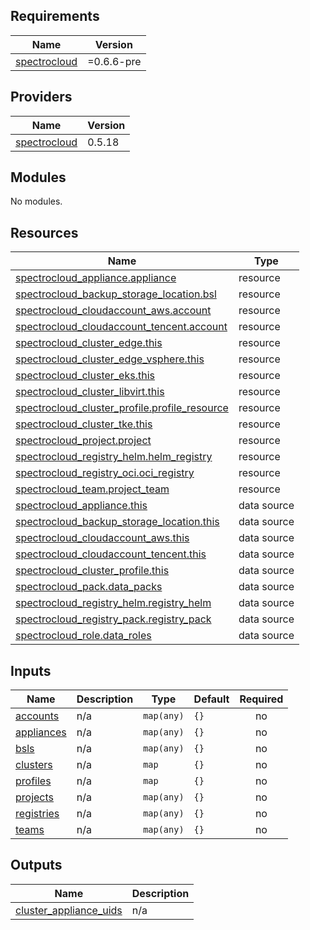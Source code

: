 <!-- BEGIN_TF_DOCS -->
## Requirements

| Name | Version |
|------|---------|
| <a name="requirement_spectrocloud"></a> [spectrocloud](#requirement\_spectrocloud) | =0.6.6-pre |

## Providers

| Name | Version |
|------|---------|
| <a name="provider_spectrocloud"></a> [spectrocloud](#provider\_spectrocloud) | 0.5.18 |

## Modules

No modules.

## Resources

| Name | Type |
|------|------|
| [spectrocloud_appliance.appliance](https://registry.terraform.io/providers/spectrocloud/spectrocloud/0.6.6-pre/docs/resources/appliance) | resource |
| [spectrocloud_backup_storage_location.bsl](https://registry.terraform.io/providers/spectrocloud/spectrocloud/0.6.6-pre/docs/resources/backup_storage_location) | resource |
| [spectrocloud_cloudaccount_aws.account](https://registry.terraform.io/providers/spectrocloud/spectrocloud/0.6.6-pre/docs/resources/cloudaccount_aws) | resource |
| [spectrocloud_cloudaccount_tencent.account](https://registry.terraform.io/providers/spectrocloud/spectrocloud/0.6.6-pre/docs/resources/cloudaccount_tencent) | resource |
| [spectrocloud_cluster_edge.this](https://registry.terraform.io/providers/spectrocloud/spectrocloud/0.6.6-pre/docs/resources/cluster_edge) | resource |
| [spectrocloud_cluster_edge_vsphere.this](https://registry.terraform.io/providers/spectrocloud/spectrocloud/0.6.6-pre/docs/resources/cluster_edge_vsphere) | resource |
| [spectrocloud_cluster_eks.this](https://registry.terraform.io/providers/spectrocloud/spectrocloud/0.6.6-pre/docs/resources/cluster_eks) | resource |
| [spectrocloud_cluster_libvirt.this](https://registry.terraform.io/providers/spectrocloud/spectrocloud/0.6.6-pre/docs/resources/cluster_libvirt) | resource |
| [spectrocloud_cluster_profile.profile_resource](https://registry.terraform.io/providers/spectrocloud/spectrocloud/0.6.6-pre/docs/resources/cluster_profile) | resource |
| [spectrocloud_cluster_tke.this](https://registry.terraform.io/providers/spectrocloud/spectrocloud/0.6.6-pre/docs/resources/cluster_tke) | resource |
| [spectrocloud_project.project](https://registry.terraform.io/providers/spectrocloud/spectrocloud/0.6.6-pre/docs/resources/project) | resource |
| [spectrocloud_registry_helm.helm_registry](https://registry.terraform.io/providers/spectrocloud/spectrocloud/0.6.6-pre/docs/resources/registry_helm) | resource |
| [spectrocloud_registry_oci.oci_registry](https://registry.terraform.io/providers/spectrocloud/spectrocloud/0.6.6-pre/docs/resources/registry_oci) | resource |
| [spectrocloud_team.project_team](https://registry.terraform.io/providers/spectrocloud/spectrocloud/0.6.6-pre/docs/resources/team) | resource |
| [spectrocloud_appliance.this](https://registry.terraform.io/providers/spectrocloud/spectrocloud/0.6.6-pre/docs/data-sources/appliance) | data source |
| [spectrocloud_backup_storage_location.this](https://registry.terraform.io/providers/spectrocloud/spectrocloud/0.6.6-pre/docs/data-sources/backup_storage_location) | data source |
| [spectrocloud_cloudaccount_aws.this](https://registry.terraform.io/providers/spectrocloud/spectrocloud/0.6.6-pre/docs/data-sources/cloudaccount_aws) | data source |
| [spectrocloud_cloudaccount_tencent.this](https://registry.terraform.io/providers/spectrocloud/spectrocloud/0.6.6-pre/docs/data-sources/cloudaccount_tencent) | data source |
| [spectrocloud_cluster_profile.this](https://registry.terraform.io/providers/spectrocloud/spectrocloud/0.6.6-pre/docs/data-sources/cluster_profile) | data source |
| [spectrocloud_pack.data_packs](https://registry.terraform.io/providers/spectrocloud/spectrocloud/0.6.6-pre/docs/data-sources/pack) | data source |
| [spectrocloud_registry_helm.registry_helm](https://registry.terraform.io/providers/spectrocloud/spectrocloud/0.6.6-pre/docs/data-sources/registry_helm) | data source |
| [spectrocloud_registry_pack.registry_pack](https://registry.terraform.io/providers/spectrocloud/spectrocloud/0.6.6-pre/docs/data-sources/registry_pack) | data source |
| [spectrocloud_role.data_roles](https://registry.terraform.io/providers/spectrocloud/spectrocloud/0.6.6-pre/docs/data-sources/role) | data source |

## Inputs

| Name | Description | Type | Default | Required |
|------|-------------|------|---------|:--------:|
| <a name="input_accounts"></a> [accounts](#input\_accounts) | n/a | `map(any)` | `{}` | no |
| <a name="input_appliances"></a> [appliances](#input\_appliances) | n/a | `map(any)` | `{}` | no |
| <a name="input_bsls"></a> [bsls](#input\_bsls) | n/a | `map(any)` | `{}` | no |
| <a name="input_clusters"></a> [clusters](#input\_clusters) | n/a | `map` | `{}` | no |
| <a name="input_profiles"></a> [profiles](#input\_profiles) | n/a | `map` | `{}` | no |
| <a name="input_projects"></a> [projects](#input\_projects) | n/a | `map(any)` | `{}` | no |
| <a name="input_registries"></a> [registries](#input\_registries) | n/a | `map(any)` | `{}` | no |
| <a name="input_teams"></a> [teams](#input\_teams) | n/a | `map(any)` | `{}` | no |

## Outputs

| Name | Description |
|------|-------------|
| <a name="output_cluster_appliance_uids"></a> [cluster\_appliance\_uids](#output\_cluster\_appliance\_uids) | n/a |
<!-- END_TF_DOCS -->